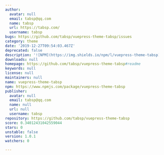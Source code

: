 ```yaml
---
author:
  avatar: null
  email: tabsp@qq.com
  name: tabsp
  url: https://tabsp.com/
  username: tabsp
bugs: https://github.com/tabsp/vuepress-theme-tabsp/issues
category: theme
date: '2019-12-27T09:54:03.467Z'
deprecated: false
description: '![NPM](https://img.shields.io/npm/l/vuepress-theme-tabsp) ![npm](https://img.shields.io/npm/v/vuepress-theme-tabsp)'
downloads: null
homepage: https://github.com/tabsp/vuepress-theme-tabsp#readme
keywords: null
license: null
maintainers: null
name: vuepress-theme-tabsp
npm: https://www.npmjs.com/package/vuepress-theme-tabsp
publisher:
  avatar: null
  email: tabsp@qq.com
  name: null
  url: null
  username: tabsp
repository: https://github.com/tabsp/vuepress-theme-tabsp
score: 0.34012431042559044
stars: 0
unstable: false
version: 1.0.1
watchers: 0

---
```


